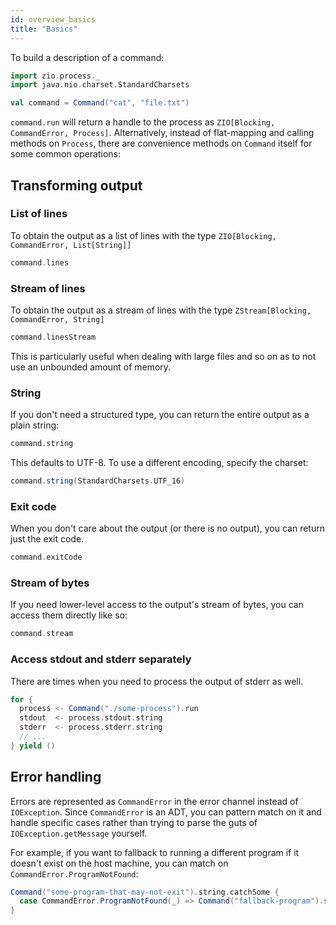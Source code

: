 ```yaml
---
id: overview_basics
title: "Basics"
---
```


To build a description of a command:

```scala mdoc:invisible
import zio.process._
import java.nio.charset.StandardCharsets
```

```scala mdoc:silent
val command = Command("cat", "file.txt")
```

`command.run` will return a handle to the process as `ZIO[Blocking, CommandError, Process]`. Alternatively, instead of
flat-mapping and calling methods on `Process`, there are convenience methods on `Command` itself for some common operations:

## Transforming output

### List of lines

To obtain the output as a list of lines with the type `ZIO[Blocking, CommandError, List[String]]`

```scala mdoc:silent
command.lines
```

### Stream of lines

To obtain the output as a stream of lines with the type `ZStream[Blocking, CommandError, String]`

```scala mdoc:silent
command.linesStream
```

This is particularly useful when dealing with large files and so on as to not use an unbounded amount of memory.

### String

If you don't need a structured type, you can return the entire output as a plain string:

```scala mdoc:silent
command.string
```

This defaults to UTF-8. To use a different encoding, specify the charset:

```scala mdoc:silent
command.string(StandardCharsets.UTF_16)
```

### Exit code

When you don't care about the output (or there is no output), you can return just the exit code.

```scala mdoc:silent
command.exitCode
```

### Stream of bytes

If you need lower-level access to the output's stream of bytes, you can access them directly like so:

```scala mdoc:silent
command.stream
```

### Access stdout and stderr separately

There are times when you need to process the output of stderr as well.

```scala mdoc:silent
for {
  process <- Command("./some-process").run
  stdout  <- process.stdout.string
  stderr  <- process.stderr.string
  // ...
} yield ()
```

## Error handling

Errors are represented as `CommandError` in the error channel instead of `IOException`. Since `CommandError` is an ADT,
you can pattern match on it and handle specific cases rather than trying to parse the guts of `IOException.getMessage`
yourself.

For example, if you want to fallback to running a different program if it doesn't exist on the host machine, you can
match on `CommandError.ProgramNotFound`:

```scala mdoc:silent
Command("some-program-that-may-not-exit").string.catchSome {
  case CommandError.ProgramNotFound(_) => Command("fallback-program").string
}
```